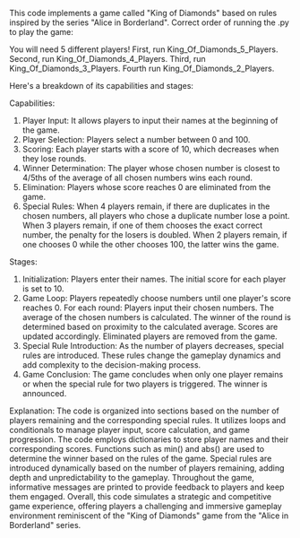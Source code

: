 This code implements a game called "King of Diamonds" based on rules inspired by the series "Alice in Borderland". 
Correct order of running the .py to play the game:

You will need 5 different players!
First, run King_Of_Diamonds_5_Players.
Second, run King_Of_Diamonds_4_Players.
Third, run King_Of_Diamonds_3_Players.
Fourth run King_Of_Diamonds_2_Players.

Here's a breakdown of its capabilities and stages:

Capabilities:
1. Player Input: It allows players to input their names at the beginning of the game.
2. Player Selection: Players select a number between 0 and 100.
3. Scoring: Each player starts with a score of 10, which decreases when they lose rounds.
4. Winner Determination: The player whose chosen number is closest to 4/5ths of the average of all chosen numbers wins each round.
5. Elimination: Players whose score reaches 0 are eliminated from the game.
6. Special Rules:
   When 4 players remain, if there are duplicates in the chosen numbers, all players who chose a duplicate number lose a point.
   When 3 players remain, if one of them chooses the exact correct number, the penalty for the losers is doubled.
   When 2 players remain, if one chooses 0 while the other chooses 100, the latter wins the game.


Stages:
1. Initialization:
   Players enter their names.
   The initial score for each player is set to 10.
2. Game Loop:
   Players repeatedly choose numbers until one player's score reaches 0.
   For each round:
      Players input their chosen numbers.
      The average of the chosen numbers is calculated.
      The winner of the round is determined based on proximity to the calculated average.
      Scores are updated accordingly.
      Eliminated players are removed from the game.
3. Special Rule Introduction:
   As the number of players decreases, special rules are introduced.
   These rules change the gameplay dynamics and add complexity to the decision-making process.
4. Game Conclusion:
   The game concludes when only one player remains or when the special rule for two players is triggered.
   The winner is announced.

Explanation:
   The code is organized into sections based on the number of players remaining and the corresponding special rules.
   It utilizes loops and conditionals to manage player input, score calculation, and game progression.
   The code employs dictionaries to store player names and their corresponding scores.
   Functions such as min() and abs() are used to determine the winner based on the rules of the game.
   Special rules are introduced dynamically based on the number of players remaining, adding depth and unpredictability to the gameplay.
   Throughout the game, informative messages are printed to provide feedback to players and keep them engaged.
   Overall, this code simulates a strategic and competitive game experience, offering players a challenging and immersive gameplay environment reminiscent of the "King of Diamonds" game from the "Alice in Borderland" series.
